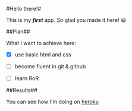 
#Hello there!#

This is my **_first_** app. So glad you made it here! :smiley:

##Plan##

What I want to achieve here:

- [x] use basic html and css
- [ ] become fluent in git & github
- [ ] learn RoR


##Results##

You can see how I'm doing on [heroku](http://todo-firstapp.herokuapp.com)

